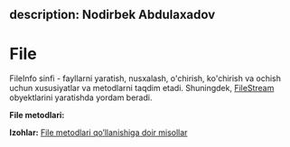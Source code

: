 description: Nodirbek Abdulaxadov
---

# File


FileInfo sinfi - fayllarni yaratish, nusxalash, o'chirish, ko'chirish va ochish uchun xususiyatlar va metodlarni taqdim etadi. Shuningdek, [FileStream](https://docs.microsoft.com/en-us/dotnet/api/system.io.filestream?view=net-5.0) obyektlarini yaratishda yordam beradi.

**File metodlari:**

**Izohlar:**
[File metodlari qo’llanishiga doir misollar](https://github.com/Nodirbek-Abdulaxadov/FileInfo-examples)
